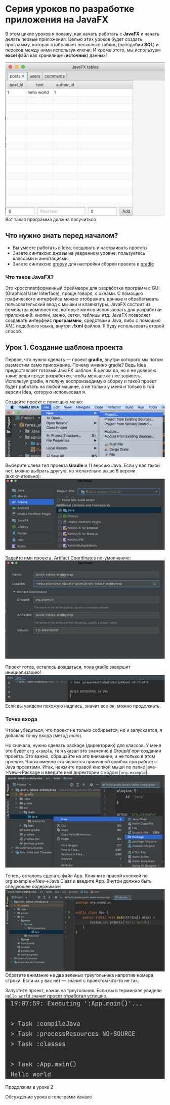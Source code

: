# Cерия уроков по разработке приложения на JavaFX

В этом цикле уроков я покажу, как начать работать с **JavaFX** и начать делать первые приложения.
Целью этих уроков будет создать программу, которая отображает несколько таблиц (наподобии **SQL**) и переход между ними используя ключи. И кроме этого, мы используем **excel** файл как хранилище (**источник**) данных!

![Финальный результат](./docs/final-app.png)
Вот такая программа должна получиться

## Что нужно знать перед началом?

* Вы умеете работать в Idea, создавать и настраивать проекты
* Знаете синтаксис джавы на уверенном уровне, пользуетесь классами и аннотациями
* Знаете синтаксис [groovy](https://www.google.com/search?q=groovy&oq=groovy) для настройки сборки проекта в [gradle](https://www.google.com/search?q=gradle)

### Что такое JavaFX? 
Это кроссплатформенный фреймворк для разработки программ с GUI (Graphical User Interface), проще говоря, с окнами. С помощью графического интерфейса можно отображать данные и обрабатывать пользовательский ввод с мышки  и клавиатуры. JavaFX состоит из семейства компонентов, которые можно использовать для разработки приложений: кнопки, меню, сетки, таблицы итд. 
JavaFX позволяет создавать интерфейс **программно**, средствами Java, либо с помощью _XML_ подобного языка, внутри **.fxml** файлов. Я буду использовать второй способ.

## Урок 1. Создание шаблона проекта

Первое, что нужно сделать — проект **gradle**, внутри которого мы потом разместим само приложение.
Почему именно gradle? Ведь Idea предоставляет готовый JavaFX шаблон. В целом да, но я не доверяю такие вещи среде разработки, чтобы меньше от нее зависеть. Используя gradle, я получу воспроизводимую сборку и такой проект будет работать на любой машине, а не только у меня и только в той версии Idea, которую использовал я.

Создайте проект с помощью меню:
![Создание проекта в idea](./docs/idea-create-project.png)

Выберите слева тип проекта **Gradle** и 11 версию Java. Если у вас такой нет, можно выбрать другую, но желательно выше 8 версии (включительно):
![Выберите тип проекта и версию java](./docs/set-project-properties.png)

Задайте имя проекта. Artifact Coordinates по-умолчанию:
![Задайте настройки проекта](./docs/set-project-name.png)

Проект готов, осталось дождаться, пока gradle завершит инициализацию!
![Дождитесь окончания инициализации gradle](./docs/wait-for-project-ready.png)
Если вы увидели похожую надпись, значит все ок, можно продолжать.

### Точка входа

Чтобы убедиться, что проект не только собирается, но и запускается, я добавлю точку входа (метод _main_).

Но сначала, нужно сделать package (директорию) для классов. У меня это будет `org.example`, тк я указал это значение в _GroupId_ при создании проекта. Это важно, обращайте на это внимание, и не только в этом проекте. Часто именно это является приичиной ошибок при работе с Java проектами.
Итак, нажмите правой кнопкой мыши по папке java->New->Package и введите имя директории с кодом [`org.example`]:
![Создайте папку для файлов с кодом](./docs/create-project-package.png)

Теперь осталось сделать файл App. Кликните правой кнопкой по org.example->New->Java Class и введите App. Внутри должно быть следующее содержимое:
![Создайте точку входа](./docs/create-app-file.png)
Обратите внимание на два зеленых треугольника напротив номера строки. Если их у вас нет — значит с проектом что-то не так.

Запустите проект, нажав на треугольник. Если вы в терминале увидели `Hello world` значит проект отработал успешно.
![Проект успешно запустился](./docs/check-project-run.png)

Продолжим в уроке 2

Обсуждение урока в телеграмм канале

